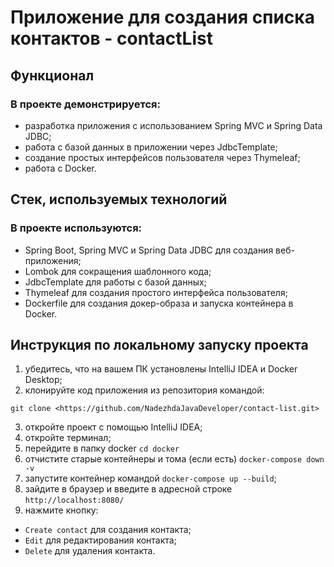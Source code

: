 # Приложение для создания списка контактов - contactList

## Функционал

### В проекте демонстрируется:

- разработка приложения с использованием Spring MVC и Spring Data JDBC;
- работа с базой данных в приложении через JdbcTemplate;
- создание простых интерфейсов пользователя через Thymeleaf;
- работа с Docker.

## Стек, используемых технологий

### В проекте используются:

- Spring Boot, Spring MVC и Spring Data JDBC для создания веб-приложения;
- Lombok для сокращения шаблонного кода;
- JdbcTemplate для работы с базой данных;
- Thymeleaf для создания простого интерфейса пользователя;
- Dockerfile для создания докер-образа и запуска контейнера в Docker.

## Инструкция по локальному запуску проекта

1) убедитесь, что на вашем ПК установлены IntelliJ IDEA и Docker Desktop;
2) клонируйте код приложения из репозитория командой:
```
git clone <https://github.com/NadezhdaJavaDeveloper/contact-list.git>
```
3) откройте проект с помощью IntelliJ IDEA;
4) откройте терминал;
5) перейдите в папку docker `cd docker`
6) отчистите старые контейнеры и тома (если есть) `docker-compose down -v`
7) запустите контейнер командой `docker-compose up --build`;
8) зайдите в браузер и введите в адресной строке `http://localhost:8080/`
9) нажмите кнопку:

- `Create contact` для создания контакта;
- `Edit` для редактирования контакта;
- `Delete` для удаления контакта.

